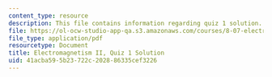 ```yaml
---
content_type: resource
description: This file contains information regarding quiz 1 solution.
file: https://ol-ocw-studio-app-qa.s3.amazonaws.com/courses/8-07-electromagnetism-ii-fall-2012/41acba595b23722c202886335cef3226_MIT8_07F12_quizsol1.pdf
file_type: application/pdf
resourcetype: Document
title: Electromagnetism II, Quiz 1 Solution
uid: 41acba59-5b23-722c-2028-86335cef3226
---
```

